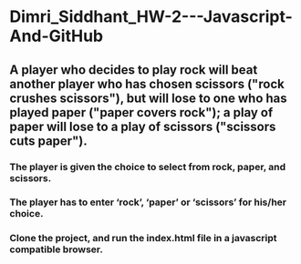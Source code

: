# Dimri_Siddhant_HW-2---Javascript-And-GitHub

## A player who decides to play rock will beat another player who has chosen scissors ("rock crushes scissors"), but will lose to one who has played paper ("paper covers rock"); a play of paper will lose to a play of scissors ("scissors cuts paper").

### The player is given the choice to select from rock, paper, and scissors.
### The player has to enter ‘rock’, ‘paper’ or ‘scissors’ for his/her choice.
 
### Clone the project, and run the index.html file in a javascript compatible browser.
